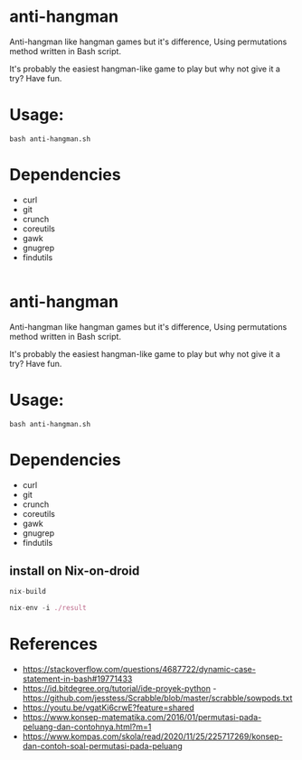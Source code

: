 # anti-hangman
Anti-hangman like hangman games but it's difference, Using permutations method written in Bash script.

It's probably the easiest hangman-like game to play but why not give it a try? Have fun.

# Usage:

```bash anti-hangman.sh```


# Dependencies
- curl
- git
- crunch
- coreutils
- gawk
- gnugrep
- findutils
  ```nix
  
# anti-hangman
Anti-hangman like hangman games but it's difference, Using permutations method written in Bash script.


It's probably the easiest hangman-like game to play but why not give it a try? Have fun.


# Usage:


```bash anti-hangman.sh```




# Dependencies
- curl
- git
- crunch
- coreutils
- gawk
- gnugrep
- findutils

## install on Nix-on-droid

```nix
nix-build
```


```nix
nix-env -i ./result
```

# References
- https://stackoverflow.com/questions/4687722/dynamic-case-statement-in-bash#19771433
- https://id.bitdegree.org/tutorial/ide-proyek-python
-https://github.com/jesstess/Scrabble/blob/master/scrabble/sowpods.txt
- https://youtu.be/vgatKi6crwE?feature=shared
- https://www.konsep-matematika.com/2016/01/permutasi-pada-peluang-dan-contohnya.html?m=1
- https://www.kompas.com/skola/read/2020/11/25/225717269/konsep-dan-contoh-soal-permutasi-pada-peluang
